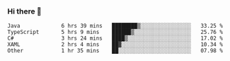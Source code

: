 ### Hi there 👋

<!--START_SECTION:waka-->

```text
Java             6 hrs 39 mins   ████████▒░░░░░░░░░░░░░░░░   33.25 %
TypeScript       5 hrs 9 mins    ██████▒░░░░░░░░░░░░░░░░░░   25.76 %
C#               3 hrs 24 mins   ████▒░░░░░░░░░░░░░░░░░░░░   17.02 %
XAML             2 hrs 4 mins    ██▓░░░░░░░░░░░░░░░░░░░░░░   10.34 %
Other            1 hr 35 mins    ██░░░░░░░░░░░░░░░░░░░░░░░   07.98 %
```

<!--END_SECTION:waka-->

<!--
**Jonas-VanHaeken/Jonas-VanHaeken** is a ✨ _special_ ✨ repository because its `README.md` (this file) appears on your GitHub profile.

Here are some ideas to get you started:

- 🔭 I’m currently working on ...
- 🌱 I’m currently learning ...
- 👯 I’m looking to collaborate on ...
- 🤔 I’m looking for help with ...
- 💬 Ask me about ...
- 📫 How to reach me: ...
- 😄 Pronouns: ...
- ⚡ Fun fact: ...
-->
